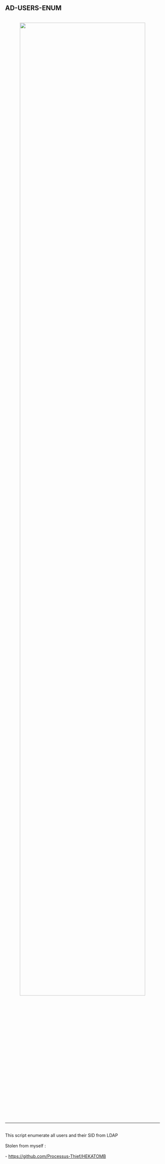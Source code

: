 <h2> AD-USERS-ENUM</h2>

<br />


<div align="center" width="100%">
<img src="https://raw.githubusercontent.com/Processus-Thief/AD-USERS-ENUM/main/.asset.png" width="90%;">
</div>

<br /><br />
<hr />
<br />
This script enumerate all users and their SID from LDAP
<br /><br />
Stolen from myself :<br />
<br />
- <a href="https://github.com/Processus-Thief/HEKATOMB">https://github.com/Processus-Thief/HEKATOMB</a><br />
<br />
